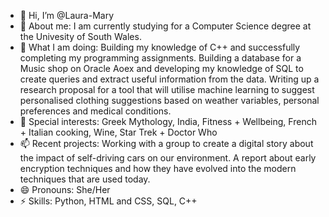 - 👋 Hi, I’m @Laura-Mary
- 👀 About me: I am currently studying for a Computer Science degree at the Univesity of South Wales.
- 🌱 What I am doing: Building my knowledge of C++ and successfully completing my programming assignments. Building a database for a Music shop on Oracle Aoex and developing my knowledge of SQL to create queries and extract useful information from the data. Writing up a research proposal for a tool that will utilise machine learning to suggest personalised clothing suggestions based on weather variables, personal preferences and medical conditions. 
- 💞️ Special interests: Greek Mythology, India, Fitness + Wellbeing, French + Italian cooking, Wine, Star Trek + Doctor Who 
- 📫 Recent projects: Working with a group to create a digital story about the impact of self-driving cars on our environment. A report about early encryption techniques and how they have evolved into the modern techniques that are used today. 
- 😄 Pronouns: She/Her
- ⚡ Skills: Python, HTML and CSS, SQL, C++

<!---
Laura-Mary/Laura-Mary is a ✨ special ✨ repository because its `README.md` (this file) appears on your GitHub profile.
You can click the Preview link to take a look at your changes.
--->
